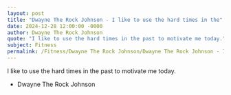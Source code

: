 ```yaml
---
layout: post
title: "Dwayne The Rock Johnson - I like to use the hard times in the"
date: 2024-12-28 12:00:00 -0000
author: Dwayne The Rock Johnson
quote: "I like to use the hard times in the past to motivate me today."
subject: Fitness
permalink: /Fitness/Dwayne The Rock Johnson/Dwayne The Rock Johnson - I like to use the hard times in the
---
```


I like to use the hard times in the past to motivate me today.

- Dwayne The Rock Johnson
